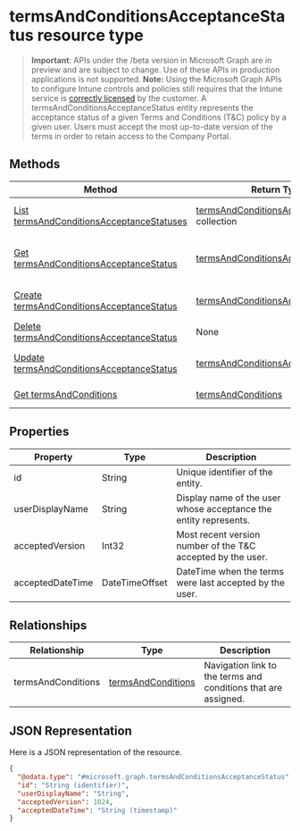 # termsAndConditionsAcceptanceStatus resource type
> **Important**: APIs under the /beta version in Microsoft Graph are in preview and are subject to change. Use of these APIs in production applications is not supported.
> **Note:** Using the Microsoft Graph APIs to configure Intune controls and policies still requires that the Intune service is [correctly licensed](https://go.microsoft.com/fwlink/?linkid=839381) by the customer.
A termsAndConditionsAcceptanceStatus entity represents the acceptance status of a given Terms and Conditions (T&C) policy by a given user. Users must accept the most up-to-date version of the terms in order to retain access to the Company Portal.
## Methods
|Method|Return Type|Description|
|---|---|---|
|[List termsAndConditionsAcceptanceStatuses](../api/intune_companyterms_termsandconditionsacceptancestatus_list.md)|[termsAndConditionsAcceptanceStatus](../resources/intune_companyterms_termsandconditionsacceptancestatus.md) collection|List properties and relationships of the [termsAndConditionsAcceptanceStatus](../resources/intune_companyterms_termsandconditionsacceptancestatus.md) objects.|
|[Get termsAndConditionsAcceptanceStatus](../api/intune_companyterms_termsandconditionsacceptancestatus_get.md)|[termsAndConditionsAcceptanceStatus](../resources/intune_companyterms_termsandconditionsacceptancestatus.md)|Read properties and relationships of the [termsAndConditionsAcceptanceStatus](../resources/intune_companyterms_termsandconditionsacceptancestatus.md) object.|
|[Create termsAndConditionsAcceptanceStatus](../api/intune_companyterms_termsandconditionsacceptancestatus_create.md)|[termsAndConditionsAcceptanceStatus](../resources/intune_companyterms_termsandconditionsacceptancestatus.md)|Create a new [termsAndConditionsAcceptanceStatus](../resources/intune_companyterms_termsandconditionsacceptancestatus.md) object.|
|[Delete termsAndConditionsAcceptanceStatus](../api/intune_companyterms_termsandconditionsacceptancestatus_delete.md)|None|Deletes a [termsAndConditionsAcceptanceStatus](../resources/intune_companyterms_termsandconditionsacceptancestatus.md).|
|[Update termsAndConditionsAcceptanceStatus](../api/intune_companyterms_termsandconditionsacceptancestatus_update.md)|[termsAndConditionsAcceptanceStatus](../resources/intune_companyterms_termsandconditionsacceptancestatus.md)|Update the properties of a [termsAndConditionsAcceptanceStatus](../resources/intune_companyterms_termsandconditionsacceptancestatus.md) object.|
|[Get termsAndConditions](../api/intune_companyterms_termsandconditions_get.md)|[termsAndConditions](../resources/intune_companyterms_termsandconditions.md)|Read properties and relationships of the [termsAndConditions](../resources/intune_companyterms_termsandconditions.md) object.|
## Properties
|Property|Type|Description|
|---|---|---|
|id|String|Unique identifier of the entity.|
|userDisplayName|String|Display name of the user whose acceptance the entity represents.|
|acceptedVersion|Int32|Most recent version number of the T&C accepted by the user.|
|acceptedDateTime|DateTimeOffset|DateTime when the terms were last accepted by the user.|
## Relationships
|Relationship|Type|Description|
|---|---|---|
|termsAndConditions|[termsAndConditions](../resources/intune_companyterms_termsandconditions.md)|Navigation link to the terms and conditions that are assigned.|
## JSON Representation
Here is a JSON representation of the resource.
<!-- {
  "blockType": "resource",
  "keyProperty": "id",
  "@odata.type": "microsoft.graph.termsAndConditionsAcceptanceStatus"
}
-->
```json
{
  "@odata.type": "#microsoft.graph.termsAndConditionsAcceptanceStatus",
  "id": "String (identifier)",
  "userDisplayName": "String",
  "acceptedVersion": 1024,
  "acceptedDateTime": "String (timestamp)"
}
```
